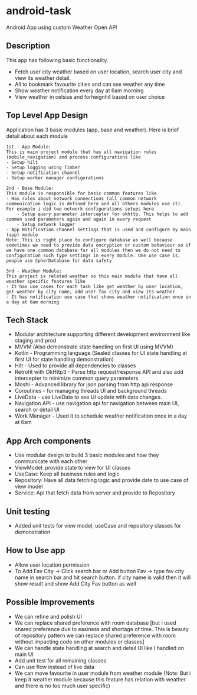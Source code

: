 # android-task

Android App using custom Weather Open API

## Description

This app has following basic functionality.
- Fetch user city weather based on user location, search user city and view its weather detail.
- All to bookmark favourite cities and can see weather any time
- Show weather notification every day at 6am morning
- View weather in celsius and forheignhit based on user choice


## Top Level App Design
Application has 3 basic modules (app, base and weather). Here is brief detail about each module

    1st - App Module:
    This is main project module that has all navigation rules (mobile_navigation) and process configurations like
    - Setup hilt
    - Setup logging using Timber
    - Setup notification channel
    - Setup worker manager configurations

    2nd - Base Module:
    This module is responsible for basic common features like
    - Has rules about network connections (all common network communication logic is defined here and all others modules use it). For example i did two network configurations setups here
        - Setup query parameter intercepter for okhttp. This helps to add common used parameters again and again in every request
        - Setup network logger
    - App Notification channel settings that is used and configure by main (app) module
    Note: This is right place to configure database as well because sometimes we need to provide data encryption or custom behaviour so if we have one common database for all modules then we do not need to configuration such type settings in every module. One use case is, people use CpherDatabase for data safety

    3rd - Weather Module:
    This project is related weather so this main module that have all weather specific features like
    - It has use cases for each task like get weather by user location, get weather by city name, add user fav city and view its weather
    - It has notification use case that shows weather notification once in a day at 6am morning


## Tech Stack
- Modular architecture supporting different development environment like staging and prod
- MVVM (Also demonstrate state handling on first UI using MVVM)
- Kotlin - Programming language (Sealed classes for UI state handling at first UI for state handling demonstration)
- Hilt - Used to provide all dependencies to classes
- Retrofit with OkHttp3 - Parse http request/response API and also add intercepter to minimize common query parameters
- Moshi - Advanced library for json parsing from http api response
- Coroutines - for managing threads UI and background threads
- LiveData - use LiveData to see UI update with data changes.
- Navigation API - use navigation api for navigation between main UI, search or detail UI
- Work Manager - Used it to schedule weather notification once in a day at 6am


## App Arch components
- Use modular design to build 3 basic modules and how they communicate with each other
- ViewModel: provide state to view for UI classes
- UseCase: Keep all business rules and logic
- Repository: Have all data fetching logic and provide date to use case of view model
- Service: Api that fetch data from server and provide to Repository

## Unit testing
- Added unit tests for view model, useCase and repository classes for demonstration

## How to Use app
- Allow user location permission
- To Add Fav City -> Click search bar or Add button Fav -> type fav city name in search bar and hit search button. if city name is valid then it will show result and show Add City Fav button as well


## Possible Improvements
- We can refine and polish UI
- We can replace shared preference with room database [but i used shared preference due to easiness and shortage of time. This is beauty of repository pattern we can replace shared preference with room without impacting code on other modules or classes]
- We can handle state handling at search and detail UI like I handled on main UI
- Add unit test for all remaining classes
- Can use flow instead of live data
- We can move favourite in user module from weather module (Note: But i keep it weather module because this feature has relation with weather and there is no too much user specific)